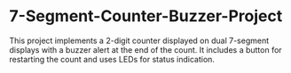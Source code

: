 # 7-Segment-Counter-Buzzer-Project
This project implements a 2-digit counter displayed on dual 7-segment displays with a buzzer alert at the end of the count. It includes a button for restarting the count and uses LEDs for status indication.
